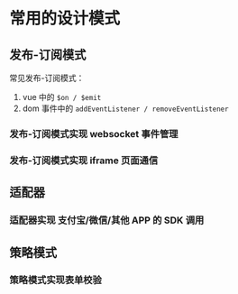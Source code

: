 # 常用的设计模式

## 发布-订阅模式

常见发布-订阅模式：

1. vue 中的 `$on / $emit`
2. dom 事件中的 `addEventListener / removeEventListener`

### 发布-订阅模式实现 websocket 事件管理

### 发布-订阅模式实现 iframe 页面通信

## 适配器

### 适配器实现 支付宝/微信/其他 APP 的 SDK 调用

## 策略模式

### 策略模式实现表单校验
